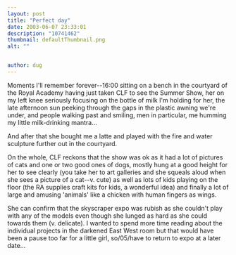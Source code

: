 ```yaml
---
layout: post
title: "Perfect day"
date: 2003-06-07 23:33:01
description: "10741462"
thumbnail: defaultThumbnail.png
alt: ""


author: dug
---
```


<p>Moments I'll remember forever--16:00 sitting on a bench in the courtyard of the Royal Academy having just taken <span class="caps">CLF </span>to see the Summer Show, her on my left knee seriously focusing on the bottle of milk I'm holding for her, the late afternoon sun peeking through the gaps in the plastic awning we're under, and people walking past and smiling, men in particular, me humming my little milk-drinking mantra...</p>

<p>And after that she bought me a latte and played with the fire and water sculpture further out in the courtyard.</p>

<p>On the whole, <span class="caps">CLF </span>reckons that the show was ok as it had a lot of pictures of cats and one or two good ones of dogs, mostly hung at a good height for her to see clearly (you take her to art galleries and she squeals aloud when she sees a picture of a cat--v. cute) as well as lots of kids playing on the floor (the RA supplies craft kits for kids, a wonderful idea) and finally a lot of large and amusing 'animals' like a chicken with human fingers as wings.</p>

<p>She can confirm that the skyscraper expo was rubish as she couldn't play with any of the models even though she lunged as hard as she could towards them (v. delicate). I wanted to spend more time reading about the individual projects in the darkened East West room but that would have been a pause too far for a little girl, so/05/have to return to expo at a later date...</p>
